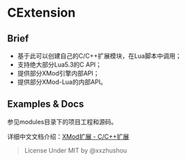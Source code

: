# CExtension

## Brief

* 基于此可以创建自己的C/C++扩展模块，在Lua脚本中调用；
* 支持绝大部分Lua5.3的C API；
* 提供部分XMod引擎内部API；
* 提供部分XMod-Lua的内部API。


## Examples & Docs
参见modules目录下的项目工程和源码。

详细中文文档介绍：[XMod扩展 - C/C++扩展](https://www.zybuluo.com/xxzhushou/note/1271276#cc%E6%89%A9%E5%B1%95)

> License Under MIT by @xxzhushou
